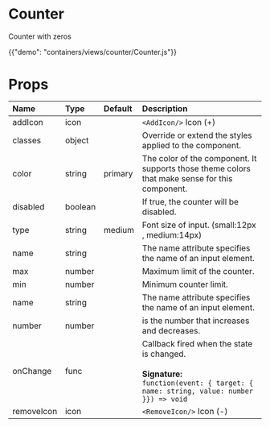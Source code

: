 
# Counter

<p class="description">Counter with zeros</p>

{{"demo": "containers/views/counter/Counter.js"}}

<h1>Props</hi>

| Name                    |      Type      |  Default | Description                                                  |
|:------------------------|:---------------|:---------|:-------------------------------------------------------------| 
| addIcon                 |    icon        |          | ```<AddIcon/>``` Icon (+)                                    |
| classes                 |    object      |          | Override or extend the styles applied to the component.      |
| color                   |    string      |  primary | The color of the component. It supports those theme colors that make sense for this component.      |
| disabled                | boolean           |          | If true, the counter will be disabled.                       |
| type                    |    string      | medium   | Font size of input. (small:12px , medium:14px)               |
| name                    |    string      |          | The name attribute specifies the name of an input element.   |
| max                     |    number      |          | Maximum limit of the counter.                                |
| min                     |    number      |          | Minimum counter limit.                                       |
| name                    |   string       |          | The name attribute specifies the name of an input element.   |
| number                  |   number       |          | is the number that increases and decreases.                  |      
| onChange                |    func    |          | Callback fired when the state is changed.<br/><br>  **Signature:** <br/>`function(event: { target: { name: string, value: number }}) => void`                |
| removeIcon              |   icon         |          | ```<RemoveIcon/>``` Icon (-)                                 |

